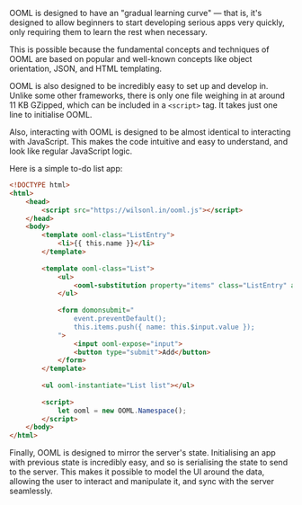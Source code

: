 OOML is designed to have an "gradual learning curve" — that is, it's designed to allow beginners to start developing serious apps very quickly, only requiring them to learn the rest when necessary.

This is possible because the fundamental concepts and techniques of OOML are based on popular and well-known concepts like object orientation, JSON, and HTML templating.

OOML is also designed to be incredibly easy to set up and develop in. Unlike some other frameworks, there is only one file weighing in at around 11 KB GZipped, which can be included in a `<script>` tag. It takes just one line to initialise OOML.

Also, interacting with OOML is designed to be almost identical to interacting with JavaScript. This makes the code intuitive and easy to understand, and look like regular JavaScript logic.

Here is a simple to-do list app:

```html
<!DOCTYPE html>
<html>
    <head>
        <script src="https://wilsonl.in/ooml.js"></script>
    </head>
    <body>
        <template ooml-class="ListEntry">
            <li>{{ this.name }}</li>
        </template>
        
        <template ooml-class="List">
            <ul>
                <ooml-substitution property="items" class="ListEntry" array></ooml-substitution>
            </ul>
            
            <form domonsubmit="
                event.preventDefault();
                this.items.push({ name: this.$input.value });
            ">
                <input ooml-expose="input">
                <button type="submit">Add</button>
            </form>
        </template>
        
        <ul ooml-instantiate="List list"></ul>
        
        <script>
            let ooml = new OOML.Namespace();
        </script>
    </body>
</html>
```

Finally, OOML is designed to mirror the server's state. Initialising an app with previous state is incredibly easy, and so is serialising the state to send to the server. This makes it possible to model the UI around the data, allowing the user to interact and manipulate it, and sync with the server seamlessly.
